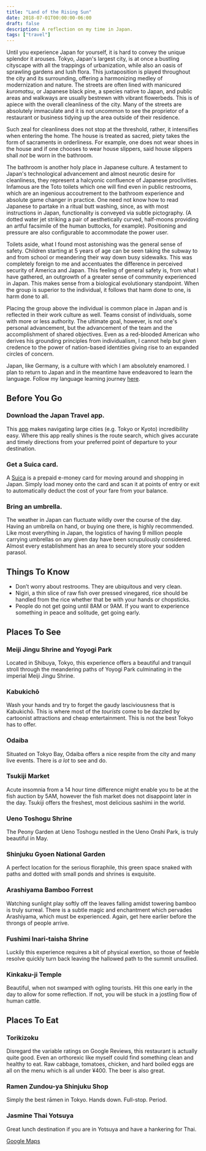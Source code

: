 ```yaml
---
title: "Land of the Rising Sun"
date: 2018-07-01T00:00:00-06:00
draft: false
description: A reflection on my time in Japan.
tags: ["travel"]
---
```


Until you experience Japan for yourself, it is hard to convey the unique splendor it arouses. Tokyo, Japan's largest city, is at once a bustling cityscape with all the trappings of urbanization, while also an oasis of sprawling gardens and lush flora. This juxtaposition is played throughout the city and its surrounding, offering a harmonizing medley of modernization and nature. The streets are often lined with manicured *kuromatsu*, or Japanese black pine, a species native to Japan, and public areas and walkways are usually bestrewn with vibrant flowerbeds. This is of apiece with the overall cleanliness of the city. Many of the streets are absolutely immaculate and it is not uncommon to see the proprietor of a restaurant or business tidying up the area outside of their residence.

Such zeal for cleanliness does not stop at the threshold, rather, it intensifies when entering the home. The house is treated as sacred, piety takes the form of sacraments in orderliness. For example, one does not wear shoes in the house and if one chooses to wear house slippers, said house slippers shall *not* be worn in the bathroom.

The bathroom is another holy place in Japanese culture. A testament to Japan's technological advancement and almost neurotic desire for cleanliness, they represent a halcyonic confluence of Japanese proclivities. Infamous are the Toto toilets which one will find even in public restrooms, which are an ingenious accoutrement to the bathroom experience and absolute game changer in practice. One need not know how to read Japanese to partake in a ritual butt washing, since, as with most instructions in Japan, functionality is conveyed via subtle pictography. (A dotted water jet striking a pair of aesthetically curved, half-moons providing an artful facsimile of the human buttocks, for example). Positioning and pressure are also configurable to accommodate the power user.

Toilets aside, what I found most astonishing was the general sense of safety. Children starting at 5 years of age can be seen taking the subway to and from school or meandering their way down busy sidewalks. This was completely foreign to me and accentuates the difference in perceived security of America and Japan. This feeling of general safety is, from what I have gathered, an outgrowth of a greater sense of community experienced in Japan. This makes sense from a biological evolutionary standpoint. When the group is superior to the individual, it follows that harm done to one, is harm done to all.

Placing the group above the individual is common place in Japan and is reflected in their work culture as well. Teams consist of individuals, some with more or less authority. The ultimate goal, however, is not one's personal advancement, but the advancement of the team and the accomplishment of shared objectives. Even as a red-blooded American who derives his grounding principles from individualism, I cannot help but given credence to the power of nation-based identities giving rise to an expanded circles of concern.

Japan, like Germany, is a culture with which I am absolutely enamored. I plan to return to Japan and in the meantime have endeavored to learn the language. Follow my language learning journey [here](https://nickolaskraus.io/japanese/).

## Before You Go

### Download the Japan Travel app.
This [app](https://www.navitime.co.jp/pcstorage/html/japan_travel/english/) makes navigating large cities (e.g. Tokyo or Kyoto) incredibility easy. Where this app really shines is the route search, which gives accurate and timely directions from your preferred point of departure to your destination.

### Get a Suica card.
A [Suica](http://www.jreast.co.jp/e/pass/suica.html) is a prepaid e-money card for moving around and shopping in Japan. Simply load money onto the card and scan it at points of entry or exit to automatically deduct the cost of your fare from your balance.

### Bring an umbrella.
The weather in Japan can fluctuate wildly over the course of the day. Having an umbrella on hand, or buying one there, is highly recommended. Like most everything in Japan, the logistics of having 9 million people carrying umbrellas on any given day have been scrupulously considered. Almost every establishment has an area to securely store your sodden parasol.

## Things To Know
* Don’t worry about restrooms. They are ubiquitous and very clean.
* Nigiri, a thin slice of raw fish over pressed vinegared, rice should be handled from the rice whether that be with your hands or chopsticks.
* People do not get going until 8AM or 9AM. If you want to experience something in peace and solitude, get going early.

## Places To See

### Meiji Jingu Shrine and Yoyogi Park
Located in Shibuya, Tokyo, this experience offers a beautiful and tranquil stroll through the meandering paths of Yoyogi Park culminating in the imperial Meiji Jingu Shrine.

### Kabukichō
Wash your hands and try to forget the gaudy lasciviousness that is Kabukichō. This is where most of the *tourists* come to be dazzled by cartoonist attractions and cheap entertainment. This is not the best Tokyo has to offer.

### Odaiba
Situated on Tokyo Bay, Odaiba offers a nice respite from the city and many live events. There is *a lot* to see and do.

### Tsukiji Market
Acute insomnia from a 14 hour time difference might enable you to be at the fish auction by 5AM, however the fish market does not disappoint later in the day. Tsukiji offers the freshest, most delicious sashimi in the world.

### Ueno Toshogu Shrine
The Peony Garden at Ueno Toshogu nestled in the Ueno Onshi Park, is truly beautiful in May.

### Shinjuku Gyoen National Garden
A perfect location for the serious floraphile, this green space snaked with paths and dotted with small ponds and shrines is exquisite.

### Arashiyama Bamboo Forrest
Watching sunlight play softly off the leaves falling amidst towering bamboo is truly surreal. There is a subtle magic and enchantment which pervades Arashiyama, which must be experienced. Again, get here earlier before the throngs of people arrive.

### Fushimi Inari-taisha Shrine
Luckily this experience requires a bit of physical exertion, so those of feeble resolve quickly turn back leaving the hallowed path to the summit unsullied.

### Kinkaku-ji Temple
Beautiful, when not swamped with ogling tourists. Hit this one early in the day to allow for some reflection. If not, you will be stuck in a jostling flow of human cattle.

## Places To Eat

### Torikizoku
Disregard the variable ratings on Google Reviews, this restaurant is actually quite good. Even an orthorexic like myself could find something clean and healthy to eat. Raw cabbage, tomatoes, chicken, and hard boiled eggs are all on the menu which is all under ¥400. The beer is also great.

### Ramen Zundou-ya Shinjuku Shop
Simply the best rāmen in Tokyo. Hands down. Full-stop. Period.

### Jasmine Thai Yotsuya
Great lunch destination if you are in Yotsuya and have a hankering for Thai.

[Google Maps](https://drive.google.com/open?id=1r_SzJ2t8kyvXsvWH48raxZpN8OcLVe0J&usp=sharing)

